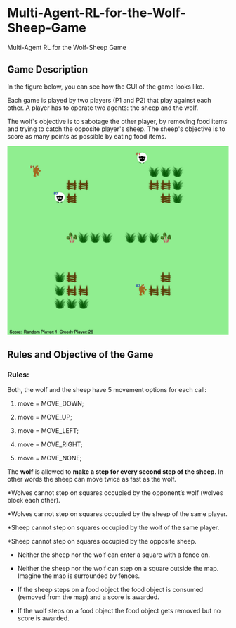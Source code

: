 # Multi-Agent-RL-for-the-Wolf-Sheep-Game
Multi-Agent RL for the Wolf-Sheep Game

## Game Description
In the figure below, you can see how the GUI of the game looks like.

Each game is played by two players (P1 and P2) that play against each other. A player has to operate two agents: the sheep and the wolf.

The wolf's objective is to sabotage the other player, by removing food items and trying to catch the opposite player's sheep. The sheep's objective is to score as many points as possible by eating food items.

![](https://github.com/lineojcd/Multi-Agent-RL-for-the-Wolf-Sheep-Game/blob/main/src/sheepgame.png)

## Rules and Objective of the Game

### Rules:
Both, the wolf and the sheep have 5 movement options for each call:
1. move = MOVE_DOWN;

2. move = MOVE_UP;

3. move = MOVE_LEFT;

4. move = MOVE_RIGHT;

5. move = MOVE_NONE;

The **wolf** is allowed to **make a step for every second step of the sheep**. In other words the sheep can move twice as fast as the wolf.

*Wolves cannot step on squares occupied by the opponent’s wolf (wolves block each other).

*Wolves cannot step on squares occupied by the sheep of the same player.

*Sheep cannot step on squares occupied by the wolf of the same player.

*Sheep cannot step on squares occupied by the opposite sheep.

* Neither the sheep nor the wolf can enter a square with a fence on.

* Neither the sheep nor the wolf can step on a square outside the map. Imagine the map is surrounded by fences.

* If the sheep steps on a food object the food object is consumed (removed from the map) and a score is awarded.

* If the wolf steps on a food object the food object gets removed but no score is awarded.
